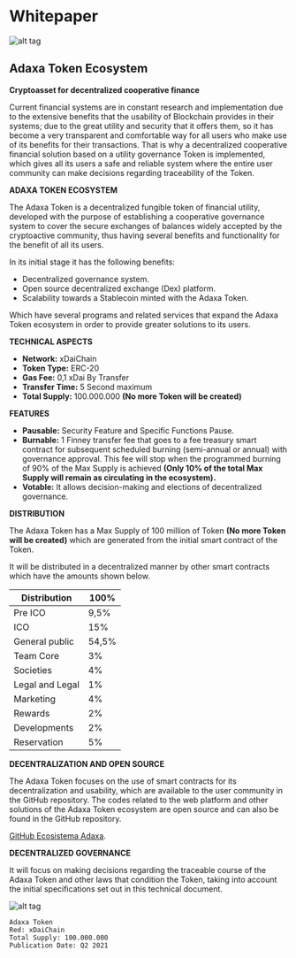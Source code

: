 # Whitepaper
![alt tag](https://i.ibb.co/h20ttL8/IC.png)
## Adaxa Token Ecosystem
**Cryptoasset for decentralized cooperative finance**

Current financial systems are in constant research and implementation due to the extensive benefits that the usability of Blockchain provides in their systems; due to the great utility and security that it offers them, so it has become a very transparent and comfortable way for all users who make use of its benefits for their transactions.
That is why a decentralized cooperative financial solution based on a utility governance Token is implemented, which gives all its users a safe and reliable system where the entire user community can make decisions regarding traceability of the Token.

**ADAXA TOKEN ECOSYSTEM**

The Adaxa Token is a decentralized fungible token of financial utility, developed with the purpose of establishing a cooperative governance system to cover the secure exchanges of balances widely accepted by the cryptoactive community, thus having several benefits and functionality for the benefit of all its users.

In its initial stage it has the following benefits:
* Decentralized governance system.
* Open source decentralized exchange (Dex) platform.
* Scalability towards a Stablecoin minted with the Adaxa Token.

Which have several programs and related services that expand the Adaxa Token ecosystem in order to provide greater solutions to its users.

**TECHNICAL ASPECTS**
- **Network:** xDaiChain
- **Token Type:** ERC-20
- **Gas Fee:** 0,1 xDai By Transfer
- **Transfer Time:** 5 Second maximum
- **Total Supply:** 100.000.000 **(No more Token will be created)**

**FEATURES**
- **Pausable:** Security Feature and Specific Functions Pause.
- **Burnable:** 1 Finney transfer fee that goes to a fee treasury smart contract for subsequent scheduled burning (semi-annual or annual) with governance approval. This fee will stop when the programmed burning of 90% of the Max Supply is achieved **(Only 10% of the total Max Supply will remain as circulating in the ecosystem).**
- **Votable:** It allows decision-making and elections of decentralized governance.

**DISTRIBUTION**

The Adaxa Token has a Max Supply of 100 million of Token **(No more Token will be created)** which are generated from the initial smart contract of the Token.

It will be distributed in a decentralized manner by other smart contracts which have the amounts shown below. 

| Distribution	 | 100%	 |
| ------------- | ------------- |
| Pre ICO | 9,5% |
| ICO | 15% |
| General public | 54,5% |
| Team Core | 3% |
| Societies  | 4% |
| Legal and Legal	| 1% |
| Marketing	| 4% |
| Rewards | 2% |
| Developments | 2% |
| Reservation | 5% |


**DECENTRALIZATION AND OPEN SOURCE**

The Adaxa Token focuses on the use of smart contracts for its decentralization and usability, which are available to the user community in the GitHub repository.
The codes related to the web platform and other solutions of the Adaxa Token ecosystem are open source and can also be found in the GitHub repository.

[GitHub Ecosistema Adaxa](https://github.com/EcosistemaAdaxa).

**DECENTRALIZED GOVERNANCE**

It will focus on making decisions regarding the traceable course of the Adaxa Token and other laws that condition the Token, taking into account the initial specifications set out in this technical document.

![alt tag](https://github.com/adaxa-core/Whitepaper-Adaxa-Token/blob/main/src/Adaxa_Nombre_Blue.png)
```**Adaxa Token**
Adaxa Token
Red: xDaiChain
Total Supply: 100.000.000
Publication Date: Q2 2021
```
